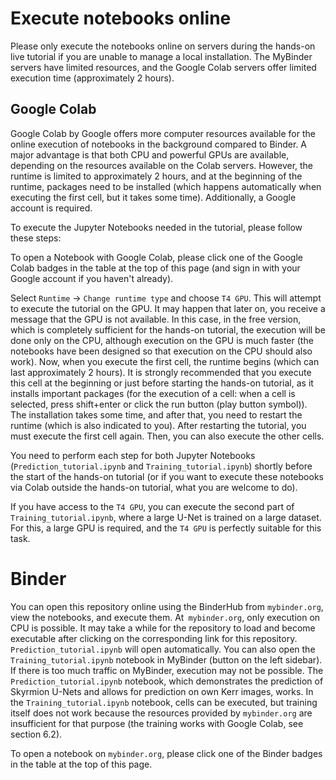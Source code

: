 # Execute notebooks online

Please only execute the notebooks online on servers during the hands-on live tutorial if you are unable to manage a local installation. The MyBinder servers have limited resources, and the Google Colab servers offer limited execution time (approximately 2 hours).


## Google Colab

Google Colab by Google offers more computer resources available for the online execution of notebooks in the background compared to Binder. A major advantage is that both CPU and powerful GPUs are available, depending on the resources available on the Colab servers. However, the runtime is limited to approximately 2 hours, and at the beginning of the runtime, packages need to be installed (which happens automatically when executing the first cell, but it takes some time). Additionally, a Google account is required.

To execute the Jupyter Notebooks needed in the tutorial, please follow these steps:

To open a Notebook with Google Colab, please click one of the Google Colab badges in the table at the top of this page (and sign in with your Google account if you haven't already).

Select `Runtime` -> `Change runtime type` and choose `T4 GPU`. This will attempt to execute the tutorial on the GPU. It may happen that later on, you receive a message that the GPU is not available. In this case, in the free version, which is completely sufficient for the hands-on tutorial, the execution will be done only on the CPU, although execution on the GPU is much faster (the notebooks have been designed so that execution on the CPU should also work). Now, when you execute the first cell, the runtime begins (which can last approximately 2 hours). It is strongly recommended that you execute this cell at the beginning or just before starting the hands-on tutorial, as it installs important packages (for the execution of a cell: when a cell is selected, press shift+enter or click the run button (play button symbol)). The installation takes some time, and after that, you need to restart the runtime (which is also indicated to you). After restarting the tutorial, you must execute the first cell again. Then, you can also execute the other cells.

You need to perform each step for both Jupyter Notebooks (`Prediction_tutorial.ipynb` and `Training_tutorial.ipynb`) shortly before the start of the hands-on tutorial (or if you want to execute these notebooks via Colab outside the hands-on tutorial, what you are welcome to do).

If you have access to the `T4 GPU`, you can execute the second part of `Training_tutorial.ipynb`, where a large U-Net is trained on a large dataset. For this, a large GPU is required, and the `T4 GPU` is perfectly suitable for this task. 

# Binder

You can open this repository online using the BinderHub from `mybinder.org`, view the notebooks, and execute them. At` mybinder.org`, only execution on CPU is possible. It may take a while for the repository to load and become executable after clicking on the corresponding link for this repository. `Prediction_tutorial.ipynb` will open automatically. You can also open the `Training_tutorial.ipynb` notebook in MyBinder (button on the left sidebar). If there is too much traffic on MyBinder, execution may not be possible. The `Prediction_tutorial.ipynb` notebook, which demonstrates the prediction of Skyrmion U-Nets and allows for prediction on own Kerr images, works. In the `Training_tutorial.ipynb` notebook, cells can be executed, but training itself does not work because the resources provided by `mybinder.org` are insufficient for that purpose (the training works with Google Colab, see section 6.2).

To open a notebook on `mybinder.org`, please click one of the Binder badges in the table at the top of this page.
